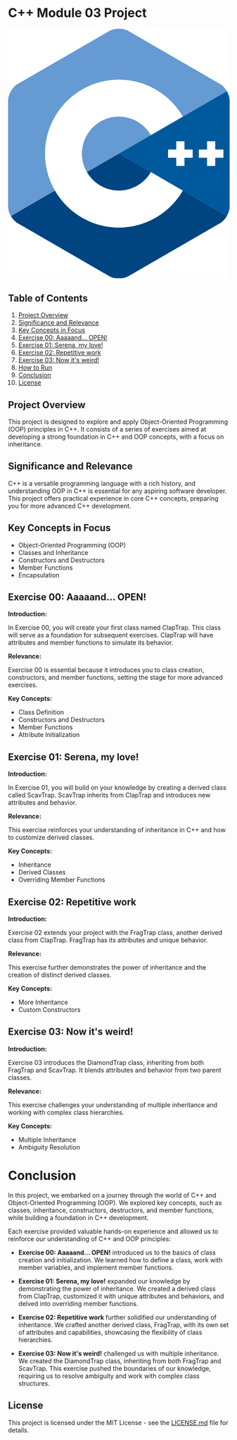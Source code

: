 # C++ Module 03 Project

![C++ Logo](cpp_logo.png)

## Table of Contents

1. [Project Overview](#project-overview)
2. [Significance and Relevance](#significance-and-relevance)
3. [Key Concepts in Focus](#key-concepts-in-focus)
4. [Exercise 00: Aaaaand... OPEN!](#exercise-00-aaaaand-open)
5. [Exercise 01: Serena, my love!](#exercise-01-serena-my-love)
6. [Exercise 02: Repetitive work](#exercise-02-repetitive-work)
7. [Exercise 03: Now it's weird!](#exercise-03-now-its-weird)
8. [How to Run](#how-to-run)
9. [Conclusion](#conclusion)
10. [License](#license)

## Project Overview

This project is designed to explore and apply Object-Oriented Programming (OOP) principles in C++. It consists of a series of exercises aimed at developing a strong foundation in C++ and OOP concepts, with a focus on inheritance.

## Significance and Relevance

C++ is a versatile programming language with a rich history, and understanding OOP in C++ is essential for any aspiring software developer. This project offers practical experience in core C++ concepts, preparing you for more advanced C++ development.

## Key Concepts in Focus

- Object-Oriented Programming (OOP)
- Classes and Inheritance
- Constructors and Destructors
- Member Functions
- Encapsulation

## Exercise 00: Aaaaand... OPEN!

**Introduction:**

In Exercise 00, you will create your first class named ClapTrap. This class will serve as a foundation for subsequent exercises. ClapTrap will have attributes and member functions to simulate its behavior.

**Relevance:**

Exercise 00 is essential because it introduces you to class creation, constructors, and member functions, setting the stage for more advanced exercises.

**Key Concepts:**

- Class Definition
- Constructors and Destructors
- Member Functions
- Attribute Initialization

## Exercise 01: Serena, my love!

**Introduction:**

In Exercise 01, you will build on your knowledge by creating a derived class called ScavTrap. ScavTrap inherits from ClapTrap and introduces new attributes and behavior.

**Relevance:**

This exercise reinforces your understanding of inheritance in C++ and how to customize derived classes.

**Key Concepts:**

- Inheritance
- Derived Classes
- Overriding Member Functions

## Exercise 02: Repetitive work

**Introduction:**

Exercise 02 extends your project with the FragTrap class, another derived class from ClapTrap. FragTrap has its attributes and unique behavior.

**Relevance:**

This exercise further demonstrates the power of inheritance and the creation of distinct derived classes.

**Key Concepts:**

- More Inheritance
- Custom Constructors

## Exercise 03: Now it's weird!

**Introduction:**

Exercise 03 introduces the DiamondTrap class, inheriting from both FragTrap and ScavTrap. It blends attributes and behavior from two parent classes.

**Relevance:**

This exercise challenges your understanding of multiple inheritance and working with complex class hierarchies.

**Key Concepts:**

- Multiple Inheritance
- Ambiguity Resolution

# Conclusion

In this project, we embarked on a journey through the world of C++ and Object-Oriented Programming (OOP). We explored key concepts, such as classes, inheritance, constructors, destructors, and member functions, while building a foundation in C++ development.

Each exercise provided valuable hands-on experience and allowed us to reinforce our understanding of C++ and OOP principles:

- **Exercise 00: Aaaaand... OPEN!** introduced us to the basics of class creation and initialization. We learned how to define a class, work with member variables, and implement member functions.

- **Exercise 01: Serena, my love!** expanded our knowledge by demonstrating the power of inheritance. We created a derived class from ClapTrap, customized it with unique attributes and behaviors, and delved into overriding member functions.

- **Exercise 02: Repetitive work** further solidified our understanding of inheritance. We crafted another derived class, FragTrap, with its own set of attributes and capabilities, showcasing the flexibility of class hierarchies.

- **Exercise 03: Now it's weird!** challenged us with multiple inheritance. We created the DiamondTrap class, inheriting from both FragTrap and ScavTrap. This exercise pushed the boundaries of our knowledge, requiring us to resolve ambiguity and work with complex class structures.


## License

This project is licensed under the MIT License - see the [LICENSE.md](LICENSE.md) file for details.
